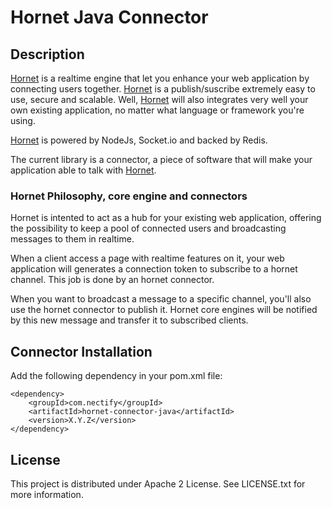 # Hornet Java Connector

## Description

[Hornet](https://github.com/nectify/hornet) is a realtime engine that let you enhance your web application by connecting users together. [Hornet](https://github.com/nectify/hornet) is a publish/suscribe extremely easy to use, secure and scalable. Well, [Hornet](https://github.com/nectify/hornet) will also integrates very well your own existing application, no matter what language or framework you're using.

[Hornet](https://github.com/nectify/hornet) is powered by NodeJs, Socket.io and backed by Redis.

The current library is a connector, a piece of software that will make your application able to talk with [Hornet](https://github.com/nectify/hornet). 

### Hornet Philosophy, core engine and connectors

Hornet is intented to act as a hub for your existing web application, offering the possibility to keep a pool of connected users and broadcasting messages to them in realtime.

When a client access a page with realtime features on it, your web application will generates a connection token to subscribe to a hornet channel. This job is done by an hornet connector.

When you want to broadcast a message to a specific channel, you'll also use the hornet connector to publish it. Hornet core engines will be notified by this new message and transfer it to subscribed clients.

## Connector Installation

Add the following dependency in your pom.xml file:

	<dependency>
		<groupId>com.nectify</groupId>
		<artifactId>hornet-connector-java</artifactId>
		<version>X.Y.Z</version>
	</dependency>

## License

This project is distributed under Apache 2 License. See LICENSE.txt for more information.

